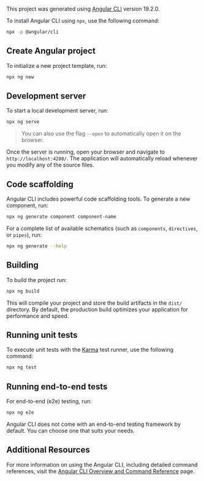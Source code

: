 
This project was generated using [Angular CLI](https://github.com/angular/angular-cli) version 19.2.0.

To install Angular CLI using `npx`, use the following command:

```bash
npx -p @angular/cli
```

## Create Angular project

To initialize a new project template, run: 

```bash
npx ng new
```

## Development server

To start a local development server, run:

```bash
npx ng serve
```

> You can also use the flag `--open` to automatically open it on the browser.

Once the server is running, open your browser and navigate to `http://localhost:4200/`. The application will automatically reload whenever you modify any of the source files.

## Code scaffolding

Angular CLI includes powerful code scaffolding tools. To generate a new component, run:

```bash
npx ng generate component component-name
```

For a complete list of available schematics (such as `components`, `directives`, or `pipes`), run:

```bash
npx ng generate --help
```

## Building

To build the project run:

```bash
npx ng build
```

This will compile your project and store the build artifacts in the `dist/` directory. By default, the production build optimizes your application for performance and speed.

## Running unit tests

To execute unit tests with the [Karma](https://karma-runner.github.io) test runner, use the following command:

```bash
npx ng test
```

## Running end-to-end tests

For end-to-end (e2e) testing, run:

```bash
npx ng e2e
```

Angular CLI does not come with an end-to-end testing framework by default. You can choose one that suits your needs.

## Additional Resources

For more information on using the Angular CLI, including detailed command references, visit the [Angular CLI Overview and Command Reference](https://angular.dev/tools/cli) page.
